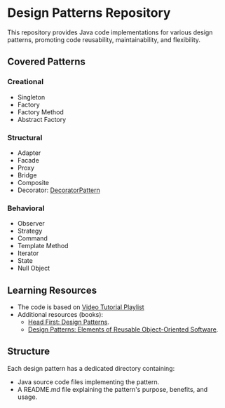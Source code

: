 # Design Patterns Repository

This repository provides Java code implementations for various design patterns, promoting code reusability, maintainability, and flexibility.

## Covered Patterns

### Creational
- Singleton
- Factory
- Factory Method
- Abstract Factory

### Structural
- Adapter
- Facade
- Proxy
- Bridge
- Composite
- Decorator: [DecoratorPattern](https://github.com/DionysisTheodosis/Design-Patterns/tree/main/DecoratorPattern)

### Behavioral
- Observer
- Strategy
- Command
- Template Method
- Iterator
- State
- Null Object

## Learning Resources

- The code is based on [Video Tutorial Playlist](https://www.youtube.com/playlist?list=PLCOO6j3cDu94FP8pMPOigpyy0XoQkdKBW)
- Additional resources (books):
  - [Head First: Design Patterns](https://www.youtube.com/redirect?event=video_description&redir_token=QUFFLUhqbEpKYlVyY0ZzeUZTUlVwal83OGNBd3FWUWU4d3xBQ3Jtc0ttRTV5M0J3bnVQc0t4RVJUbVNvSWFmdk13QXpzNW51YVJVOFNJdmw3dVVsVkZtY1M3Tk1lTWZBNzVEcjFxZFhYWUpReGJsV3FKTEpUalJNYzNtWm5VTDFnSVgxMkRhbUdXTDFjY3BoYjlnWDcxc0ViWQ&q=https%3A%2F%2Fgeni.us%2FnlbA6&v=GCraGHx6gso).
  - [Design Patterns: Elements of Reusable Object-Oriented Software](https://www.youtube.com/redirect?event=video_description&redir_token=QUFFLUhqbk90OHJNckc1QjBCV3piNGFGTDY5S0JJb0p2UXxBQ3Jtc0trMDA1eFZic2FRTzFvUF9Bd2xVMWI5SVBtV25Gc1dkdEMxNHVIdHVFclpHYXNLemF4blROMFJwUGZLVVdiRmkxRnNLa2dNekhOY1NZQm9LQmljM1NEVDBINjlQN3ZWUzg1alU2SVFOZnNKaXhMZ2NBNA&q=https%3A%2F%2Fgeni.us%2FPsXmo&v=GCraGHx6gso). 

## Structure

Each design pattern has a dedicated directory containing:

- Java source code files implementing the pattern.
- A README.md file explaining the pattern's purpose, benefits, and usage.
